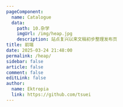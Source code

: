 ```yaml
---
pageComponent:
  name: Catalogue
  data:
    path: 10.杂学
    imgUrl: /img/heap.jpg
    description: 站点复兴以来文稿初步整理发布页
title: 前端
date: 2025-03-24 21:48:00
permalink: /heap/
sidebar: false
article: false
comment: false
editLink: false
author:
  name: Ektropia
  link: https://github.com/tsuei
---
```

